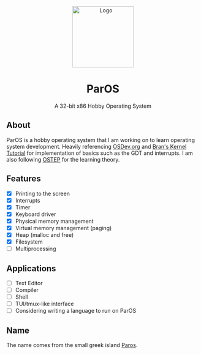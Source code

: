 <!-- PROJECT LOGO -->
<div align="center">
  <a href="https://github.com/ColexDev/ParOS">
    <img src="https://colex.dev/marble.jpg" alt="Logo" width="160" height="160">
  </a>

  <h1 align="center">ParOS</h1>

  <p align="center">
    A 32-bit x86 Hobby Operating System
  </p>
</div>

## About
ParOS is a hobby operating system that I am working on to learn operating system development. Heavily referencing [OSDev.org](https://wiki.osdev.org/) and [Bran's Kernel Tutorial](http://www.osdever.net/bkerndev/Docs/title.htm) for implementation of basics such as the GDT and interrupts. I am also following [OSTEP](https://pages.cs.wisc.edu/~remzi/OSTEP/) for the learning theory.

## Features
- [x] Printing to the screen
- [x] Interrupts
- [x] Timer
- [x] Keyboard driver
- [x] Physical memory management
- [x] Virtual memory management (paging)
- [x] Heap (malloc and free)
- [x] Filesystem
- [ ] Multiprocessing

## Applications
- [ ] Text Editor
- [ ] Compiler
- [ ] Shell
- [ ] TUI/tmux-like interface
- [ ] Considering writing a language to run on ParOS

## Name
The name comes from the small greek island [Paros](https://en.wikipedia.org/wiki/Paros).
